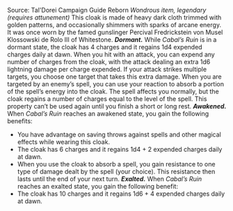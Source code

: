 Source: Tal'Dorei Campaign Guide Reborn
*Wondrous item, legendary (requires attunement)*
This cloak is made of heavy dark cloth trimmed with golden patterns, and occasionally shimmers with sparks of arcane energy. It was once worn by the famed gunslinger Percival Fredrickstein von Musel Klossowski de Rolo III of Whitestone.
***Dormant.*** While *Cabal’s Ruin* is in a dormant state, the cloak has 4 charges and it regains 1d4 expended charges daily at dawn. When you hit with an attack, you can expend any number of charges from the cloak, with the attack dealing an extra 1d6 lightning damage per charge expended. If your attack strikes multiple targets, you choose one target that takes this extra damage.
When you are targeted by an enemy’s spell, you can use your reaction to absorb a portion of the spell’s energy into the cloak. The spell affects you normally, but the cloak regains a number of charges equal to the level of the spell. This property can’t be used again until you finish a short or long rest.
***Awakened.*** When *Cabal’s Ruin* reaches an awakened state, you gain the following benefits:
* You have advantage on saving throws against spells and other magical effects while wearing this cloak.
* The cloak has 6 charges and it regains 1d4 + 2 expended charges daily at dawn.
* When you use the cloak to absorb a spell, you gain resistance to one type of damage dealt by the spell (your choice). This resistance then lasts until the end of your next turn.
***Exalted.*** When *Cabal’s Ruin* reaches an exalted state, you gain the following benefit:
* The cloak has 10 charges and it regains 1d6 + 4 expended charges daily at dawn.